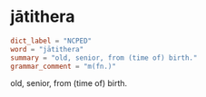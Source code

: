 # jātithera

``` toml
dict_label = "NCPED"
word = "jātithera"
summary = "old, senior, from (time of) birth."
grammar_comment = "m(fn.)"
```

old, senior, from (time of) birth.

